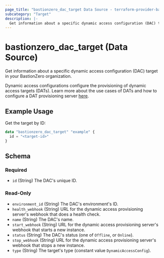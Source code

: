 ```yaml
---
page_title: "bastionzero_dac_target Data Source - terraform-provider-bastionzero"
subcategory: "Target"
description: |-
  Get information about a specific dynamic access configuration (DAC) target in your BastionZero organization.
---
```


# bastionzero_dac_target (Data Source)

Get information about a specific dynamic access configuration (DAC) target in your BastionZero organization.

Dynamic access configurations configure the provisioning of dynamic
access targets (DATs). Learn more about the use cases of DATs and how to
configure a DAT provisioning server
[here](https://docs.bastionzero.com/docs/deployment/installing-the-agent#dynamic-access-targets). 

## Example Usage

Get the target by ID:

```terraform
data "bastionzero_dac_target" "example" {
  id = "<target-id>"
}
```

<!-- schema generated by tfplugindocs -->
## Schema

### Required

- `id` (String) The DAC's unique ID.

### Read-Only

- `environment_id` (String) The DAC's environment's ID.
- `health_webhook` (String) URL for the dynamic access provisioning server's webhook that does a health check.
- `name` (String) The DAC's name.
- `start_webhook` (String) URL for the dynamic access provisioning server's webhook that starts a new instance.
- `status` (String) The DAC's status (one of `Offline`, or `Online`).
- `stop_webhook` (String) URL for the dynamic access provisioning server's webhook that stops a new instance.
- `type` (String) The target's type (constant value `DynamicAccessConfig`).